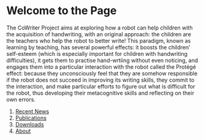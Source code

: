 Welcome to the Page
===================

The CoWriter Project aims at exploring how a robot can help children with the acquisition of handwriting, with an original approach: the children are the teachers who help the robot to better write! 
This paradigm, known as learning by teaching, has several powerful effects: 
it boosts the children' self-esteem (which is especially important for children with handwriting difficulties), 
it gets them to practise hand-wrtiing without even noticing, 
and engages them into a particular interaction with the robot called the Protégé effect: 
because they unconsciously feel that they are somehow responsible if the robot does not succeed in improving its writing skills, 
they commit to the interaction, and make particular efforts to figure out what is difficult for the robot, 
thus developing their metacognitive skills and reflecting on their own errors.

1. [Recent News](news.md)
2. [Publications](publications.md)
3. [Downloads](downloads.md)
4. [About](about.md)
